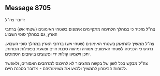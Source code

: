 ## Message 8705

דובר צה"ל:

צה”ל מזכיר כי במהלך הלחימה מתקיימים אימונים בשטחי האימונים (שטחי אש) ברחבי הארץ, גם במהלך סופי השבוע
 
צה”ל ממשיך להתאמן בשטחי האימונים (שטחי אש) ברחבי הארץ במהלך סופי השבוע. נדגיש כי הכניסה לשטחי האימונים אסורה ומהווה סכנת חיים ופוגעת בפעילות הכוחות. יתכן וישמעו קולות ירי ופיצוצים בישובים הסמוכים.

צה"ל מבקש בכל לשון של בקשה מהציבור לא להיכנס למרחבים האסורים, ולאפשר לכוחות הביטחון להמשיך ולבצע את משימותיהם - מדובר בסכנת חיים.

